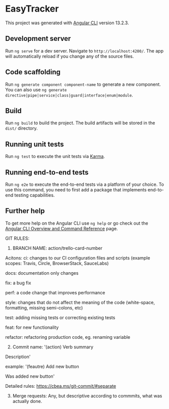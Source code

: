 # EasyTracker

This project was generated with [Angular CLI](https://github.com/angular/angular-cli) version 13.2.3.

## Development server

Run `ng serve` for a dev server. Navigate to `http://localhost:4200/`. The app will automatically reload if you change any of the source files.

## Code scaffolding

Run `ng generate component component-name` to generate a new component. You can also use `ng generate directive|pipe|service|class|guard|interface|enum|module`.

## Build

Run `ng build` to build the project. The build artifacts will be stored in the `dist/` directory.

## Running unit tests

Run `ng test` to execute the unit tests via [Karma](https://karma-runner.github.io).

## Running end-to-end tests

Run `ng e2e` to execute the end-to-end tests via a platform of your choice. To use this command, you need to first add a package that implements end-to-end testing capabilities.

## Further help

To get more help on the Angular CLI use `ng help` or go check out the [Angular CLI Overview and Command Reference](https://angular.io/cli) page.

GIT RULES:

1. BRANCH NAME:
action/trello-card-number

Acitons:
ci: changes to our CI configuration files and scripts (example scopes: Travis, Circle, BrowserStack, SauceLabs)

docs: documentation only changes

fix: a bug fix

perf: a code change that improves performance

style: changes that do not affect the meaning of the code (white-space, formatting, missing semi-colons, etc)

test: adding missing tests or correcting existing tests

feat: for new functionality

refactor: refactoring production code, eg. renaming variable

2. Commit name:
'(action)
Verb summary

Description'

example:
'(feautre)
Add new button

Was added new button'

Detailed rules: https://cbea.ms/git-commit/#separate

3. Merge requests:
Any, but descriptive according to commmits, what was actually done.


